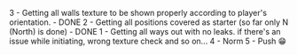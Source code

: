 3 - Getting all walls texture to be shown properly according to player's orientation. - DONE
2 - Getting all positions covered as starter (so far only N (North) is done) - DONE
1 - Getting all ways out with no leaks. if there's an issue while initiating, wrong texture check and so on...
4 - Norm
5 - Push 😁